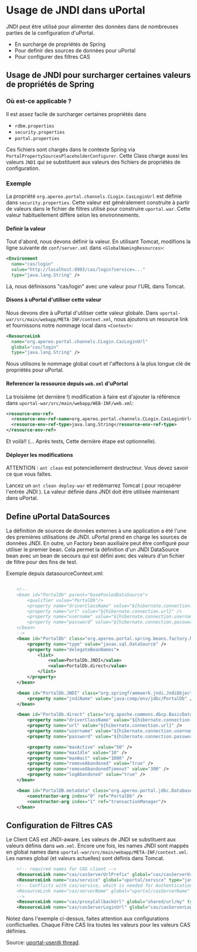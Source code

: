 # Usage de JNDI dans uPortal

JNDI peut être utilisé pour alimenter des données dans de nombreuses parties de la configuration d'uPortal.

- En surcharge de propriétés de Spring
- Pour definir des sources de données pour uPortal
- Pour configurer des filtres CAS

## Usage de JNDI pour surcharger certaines valeurs de propriétés de Spring

### Où est-ce applicable ?

Il est assez facile de surcharger certaines propriétés dans

+ `rdbm.properties`
+ `security.properties`
+ `portal.properties`

Ces fichiers sont chargés dans le contexte Spring via `PortalPropertySourcesPlaceholderConfigurer`. Cette Class charge aussi les valeurs `JNDI` qui se substituent aux valeurs des fichiers de propriétés de configuration.

### Exemple

La propriété `org.apereo.portal.channels.CLogin.CasLoginUrl` est définie dans
`security.properties`. Cette valeur est généralement construite à partir de
valeurs dans le fichier de filtres utilisé pour construire `uportal.war`. Cette valeur habituellement diffère selon les environnements.

#### Definir la valeur

Tout d'abord, nous devons définir la valeur. En utilisant Tomcat, modifions la ligne suivante de `conf/server.xml` dans `<GlobalNamingResources>`:

```xml
<Environment
  name="cas/login"
  value="http://localhost:8903/cas/login?service=..."
  type="java.lang.String" />
```

Là, nous définissons "cas/login" avec une valeur pour l'URL dans Tomcat.

#### Disons à uPortal d'utiliser cette valeur

Nous devons dire à uPortal d'utiliser cette valeur globale. Dans
`uportal-war/src/main/webapp/META-INF/context.xml`, nous ajoutons un resource link  et fournissons notre nommage local dans `<Context>`:

```xml
<ResourceLink
  name="org.apereo.portal.channels.CLogin.CasLoginUrl"
  global="cas/login"
  type="java.lang.String" />
```

Nous utilisons le nommage global court et l'affectons à la plus longue
clé de propriétés pour uPortal.

#### Referencer la ressource depuis `web.xml` d'uPortal

La troisième (et dernière !) modification à faire est d'ajouter la référence dans `uportal-war/src/main/webapp/WEB-INF/web.xml`:

```xml
<resource-env-ref>
  <resource-env-ref-name>org.apereo.portal.channels.CLogin.CasLoginUrl</resource-env-ref-name>
  <resource-env-ref-type>java.lang.String</resource-env-ref-type>
</resource-env-ref>
```

Et voilà!! (... Après tests, Cette dernière étape est optionnelle).

#### Déployer les modifications

ATTENTION : `ant clean` est potenciellement destructeur. Vous devez savoir ce que vous faîtes.

Lancez un `ant clean deploy-war` et redémarrez Tomcat ( pour recupérer l'entrée
JNDI ). La valeur définie dans JNDI doit être utilisée maintenant dans uPortal.

## Define uPortal DataSources

La définition de sources de données externes à une application a été l'une des premières utilisations de JNDI. uPortal prend en charge les sources de données JNDI. En outre, un Factory bean auxiliaire peut être configuré pour utiliser le premier bean. Cela permet la définition d'un JNDI DataSource bean  avec
 un bean de secours qui est défini avec des valeurs d'un fichier de filtre pour des fins de test.

Exemple depuis datasourceContext.xml:

```xml

    <!--
    <bean id="PortalDb" parent="basePooledDataSource">
        <qualifier value="PortalDb"/>
        <property name="driverClassName" value="${hibernate.connection.driver_class}" />
        <property name="url" value="${hibernate.connection.url}" />
        <property name="username" value="${hibernate.connection.username}" />
        <property name="password" value="${hibernate.connection.password}" />
    </bean>
    -->
    <bean id="PortalDb" class="org.apereo.portal.spring.beans.factory.MediatingFactoryBean">
        <property name="type" value="javax.sql.DataSource" />
        <property name="delegateBeanNames">
            <list>
                <value>PortalDb.JNDI</value>
                <value>PortalDb.direct</value>
            </list>
        </property>
    </bean>

    <bean id="PortalDb.JNDI" class="org.springframework.jndi.JndiObjectFactoryBean">
        <property name="jndiName" value="java:comp/env/jdbc/PortalDb" />
    </bean>

    <bean id="PortalDb.direct" class="org.apache.commons.dbcp.BasicDataSource" lazy-init="true">
        <property name="driverClassName" value="${hibernate.connection.driver_class}" />
        <property name="url" value="${hibernate.connection.url}" />
        <property name="username" value="${hibernate.connection.username}" />
        <property name="password" value="${hibernate.connection.password}" />

        <property name="maxActive" value="50" />
        <property name="maxIdle" value="10" />
        <property name="maxWait" value="1000" />
        <property name="removeAbandoned" value="true" />
        <property name="removeAbandonedTimeout" value="300" />
        <property name="logAbandoned" value="true" />
    </bean>

    <bean id="PortalDB.metadata" class="org.apereo.portal.jdbc.DatabaseMetaDataImpl">
        <constructor-arg index="0" ref="PortalDb" />
        <constructor-arg index="1" ref="transactionManager"/>
    </bean>

```

## Configuration de Filtres CAS

Le Client CAS est JNDI-aware. Les valeurs de JNDI se substituent aux valeurs définis dans `web.xml`.
Encore une fois, les names JNDI sont mappés en global names dans `uportal-war/src/main/webapp/META-INF/context.xml`.
Les names global (et valeurs actuelles) sont définis dans Tomcat.

```xml
    <!-- required names for CAS client -->
    <ResourceLink name="cas/casServerUrlPrefix" global="cas/casServerUrlPrefix" type="java.lang.String" />
    <ResourceLink name="cas/service" global="uportal/service" type="java.lang.String" />
    <!-- Conflicts with cas/service, which is needed for Authentication Filter
    <ResourceLink name="cas/serverName" global="uportal/casServerName" type="java.lang.String" />
    -->
    <ResourceLink name="cas/proxyCallbackUrl" global="shared/url/my" type="java.lang.String" />
    <ResourceLink name="cas/casServerLoginUrl" global="cas/casServerLoginUrl" type="java.lang.String" />
```

Notez dans l'exemple ci-dessus, faites attention aux configurations conflictuelles. Chaque Filtre CAS lira toutes les valeurs pour les valeurs CAS définies.

Source: [uportal-user@ thread](https://groups.google.com/a/apereo.org/d/topic/uportal-user/IM0SnpIlJC0/discussion).
